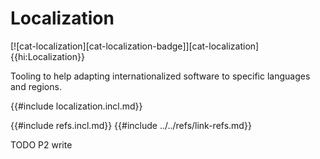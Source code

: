 # Localization

[![cat-localization][cat-localization-badge]][cat-localization]{{hi:Localization}}

Tooling to help adapting internationalized software to specific languages and regions.

{{#include localization.incl.md}}

{{#include refs.incl.md}}
{{#include ../../refs/link-refs.md}}

<div class="hidden">
TODO P2 write
</div>
